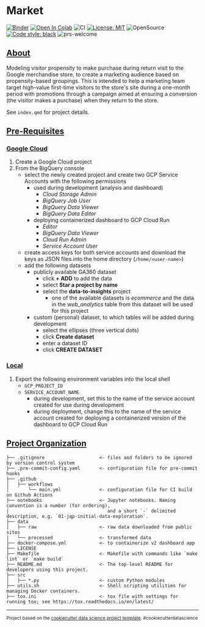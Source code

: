 # Market

[![Binder](https://mybinder.org/badge_logo.svg)](https://mybinder.org/v2/gh/elsdes3/market)
[![Open In Colab](https://colab.research.google.com/assets/colab-badge.svg)](https://colab.research.google.com/github/elsdes3/market/main/notebooks/02-train/notebooks/04_train.ipynb)
![CI](https://github.com/elsdes3/market/workflows/CI/badge.svg)
[![License: MIT](https://img.shields.io/badge/License-MIT-brightgreen.svg)](https://opensource.org/licenses/mit)
![OpenSource](https://badgen.net/badge/Open%20Source%20%3F/Yes%21/blue?icon=github)
[![Code style: black](https://img.shields.io/badge/code%20style-black-000000.svg)](https://github.com/ambv/black)
![prs-welcome](https://img.shields.io/badge/PRs-welcome-brightgreen.svg?style=flat-square)

## [About](#about)

Modeling visitor propensity to make purchase during return visit to the Google merchandise store, to create a marketing audience based on propensity-based groupings. This is intended to help a marketing team target high-value first-time visitors to the store's site during a one-month period with promotions through a campaign aimed at ensuring a conversion (the visitor makes a purchase) when they return to the store.

See `index.qmd` for project details.

## [Pre-Requisites](#pre-requisites)
### [Google Cloud](#google-cloud)
1. Create a Google Cloud project
2. From the BigQuery console
   - select the newly created project and create two GCP Service Accounts with the following permissions
     - used during development (analysis and dashboard)
       - *Cloud Storage Admin*
       - *BigQuery Job User*
       - *BigQuery Data Viewer*
       - *BigQuery Data Editor*
     - deploying containerized dashboard to GCP Cloud Run
       - *Editor*
       - *BigQuery Data Viewer*
       - *Cloud Run Admin*
       - *Service Account User*
   - create access keys for both service accounts and download the keys as JSON files into the home directory (`/home/<user-name>`)
   - add the following datasets
     - publicly available GA360 dataset
       - click **+ ADD** to add the data
       - select **Star a project by name**
       - select the **data-to-insights** project
         - one of the available datasets is *ecommerce* and the data in the *web_analytics* table from this dataset will be used for this project
     - custom (personal) dataset, to which tables will be added during development
       - select the ellipses (three vertical dots)
       - click **Create dataset**
       - enter a dataset ID
       - click **CREATE DATASET**

### [Local](#local)
1. Export the following environment variables into the local shell
   - `GCP_PROJECT_ID`
   - `SERVICE_ACCOUNT_NAME`
     - during development, set this to the name of the service account created for use during development
     - during deployment, change this to the name of the service account created for deploying a containerized version of the dashboard to GCP Cloud Run

## [Project Organization](#project-organization)

    ├── .gitignore                    <- files and folders to be ignored by version control system
    ├── .pre-commit-config.yaml       <- configuration file for pre-commit hooks
    ├── .github
    │   ├── workflows
    │       └── main.yml              <- configuration file for CI build on Github Actions
    ├── notebooks                     <- Jupyter notebooks. Naming convention is a number (for ordering),
    │                                    and a short `-` delimited description, e.g. `01-jqp-initial-data-exploration`.
    ├── data
    │   ├── raw                       <- raw data downloaded from public sites
    |   └── processed                 <- transformed data
    ├── docker-compose.yml            <- to containerize v2 dashboard app
    ├── LICENSE
    ├── Makefile                      <- Makefile with commands like `make lint` or `make build`
    ├── README.md                     <- The top-level README for developers using this project.
    ├── src
    │   ├── *.py                      <- custom Python modules
    ├── utils.sh                      <- Shell scripting utilities for managing Docker containers.
    ├── tox.ini                       <- tox file with settings for running tox; see https://tox.readthedocs.io/en/latest/

--------

<p><small>Project based on the <a target="_blank" href="https://drivendata.github.io/cookiecutter-data-science/">cookiecutter data science project template</a>. #cookiecutterdatascience</small></p>
